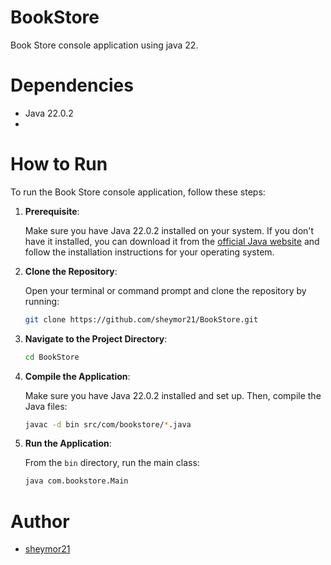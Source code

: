 # BookStore

Book Store console application using java 22.
# Dependencies

- Java 22.0.2
- 
# How to Run

To run the Book Store console application, follow these steps:

1. **Prerequisite**:

   Make sure you have Java 22.0.2 installed on your system. If you don't have it installed, you can download it from
   the [official Java website](https://www.oracle.com/java/technologies/javase-downloads.html) and follow the
   installation instructions for your operating system.


2. **Clone the Repository**:

   Open your terminal or command prompt and clone the repository by running:
   ```sh
   git clone https://github.com/sheymor21/BookStore.git
   ```

3. **Navigate to the Project Directory**:

   ```sh
   cd BookStore
   ```

4. **Compile the Application**:

   Make sure you have Java 22.0.2 installed and set up. Then, compile the Java files:
   ```sh
   javac -d bin src/com/bookstore/*.java
   ```

5. **Run the Application**:

   From the `bin` directory, run the main class:
   ```sh
   java com.bookstore.Main
   ```
# Author

- [sheymor21](https://github.com/sheymor21)